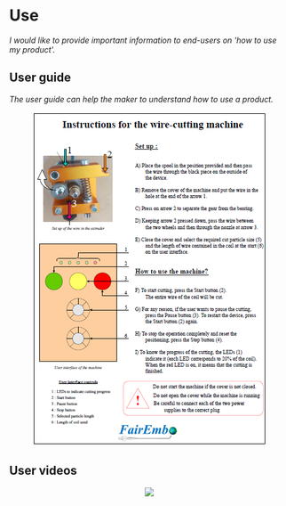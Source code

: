 # **Use**

*I would like to provide important information to end-users on 'how to use my product'.*

## **User guide**

*The user guide can help the maker to understand how to use a product.* 

<p align="center"> 
 <img src="https://github.com/TomGosnik/FairEmbo-Project/blob/main/Source/Pictures/Use_User%20guide.png" />
</p>

## **User videos**
<p align="center"> 
 <img src="[https://github.com/TomGosnik/FairEmbo-Project/blob/main/Source/Pictures/Feeder.png" />
</p>




